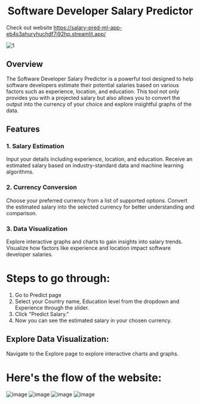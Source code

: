 <h1 align="center">Software Developer Salary Predictor</h1>

Check out website
https://salary-pred-ml-app-eb4s3ahuryhuchdf7i92hp.streamlit.app/


![1](https://github.com/yathin5307/Salary-pred-ml-app/assets/75771983/5e5f3e26-b93a-4da1-aac1-4ccd9134cfa4)




## Overview
The Software Developer Salary Predictor is a powerful tool designed to help software developers estimate their potential salaries based on various factors such as experience, location, and education. This tool not only provides you with a projected salary but also allows you to convert the output into the currency of your choice and explore insightful graphs of the data.

## Features
### 1. Salary Estimation
Input your details including experience, location, and education.
Receive an estimated salary based on industry-standard data and machine learning algorithms.
### 2. Currency Conversion
Choose your preferred currency from a list of supported options.
Convert the estimated salary into the selected currency for better understanding and comparison.
### 3. Data Visualization
Explore interactive graphs and charts to gain insights into salary trends.
Visualize how factors like experience and location impact software developer salaries.

# Steps to go through:
1. Go to Predict page
2. Select your Country name, Education level from the dropdown and Experience through the slider.
3. Click "Predict Salary."
4. Now you can see the estimated salary in your chosen currency.

## Explore Data Visualization: 
Navigate to the Explore page to explore interactive charts and graphs.

# Here's the flow of the website:
![image](https://github.com/yathin5307/Salary-pred-ml-app/assets/75771983/8e039bf7-ab49-4b02-b882-34a9c86d3958)
![image](https://github.com/yathin5307/Salary-pred-ml-app/assets/75771983/896acf63-9151-4392-9ac7-5c2dec372bfb)
![image](https://github.com/yathin5307/Salary-pred-ml-app/assets/75771983/1637a26a-50e9-4ac6-ad77-29f0217764d2)
![image](https://github.com/yathin5307/Salary-pred-ml-app/assets/75771983/244340bc-5707-4b51-b056-5d57b0ffa080)

